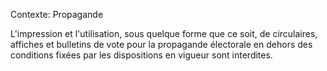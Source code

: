 Contexte: Propagande

L'impression et l'utilisation, sous quelque forme que ce soit, de circulaires, affiches et bulletins de vote pour la propagande électorale en dehors des conditions fixées par les dispositions en vigueur sont interdites.